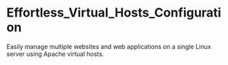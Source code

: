 # Effortless_Virtual_Hosts_Configuration
Easily manage multiple websites and web applications on a single Linux server using Apache virtual hosts. 
